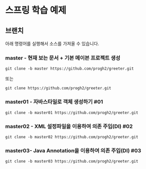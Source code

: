 스프링 학습 예제
=============

## 브랜치
아래 명령어를 실행해서 소스를 가져올 수 있습니다.

### master - 현재 보는 문서 + 기본 메이븐 프로젝트 생성
~~~
git clone -b master https://github.com/progh2/greeter.git
~~~
또는
~~~
git clone https://github.com/progh2/greeter.git
~~~

### master01 - 자바스타일로 객체 생성하기 #01
~~~
git clone -b master01 https://github.com/progh2/greeter.git
~~~

### master02 - XML 설정파일을 이용하여 의존 주입(DI) #02
~~~
git clone -b master02 https://github.com/progh2/greeter.git
~~~

### master03-  Java Annotation을 이용하여 의존 주입(DI) #03
~~~
git clone -b master03 https://github.com/progh2/greeter.git
~~~
